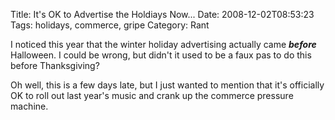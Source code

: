 Title: It's OK to Advertise the Holdiays Now...
Date: 2008-12-02T08:53:23
Tags: holidays, commerce, gripe
Category: Rant

I noticed this year that the winter holiday advertising actually came <i>**before**</i> Halloween. I could be wrong, but didn't it used to be a faux pas to do this before Thanksgiving? 

Oh well, this is a few days late, but I just wanted to mention that it's officially OK to roll out last year's music and crank up the commerce pressure machine.
